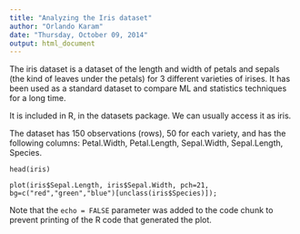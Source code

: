 ```yaml
---
title: "Analyzing the Iris dataset"
author: "Orlando Karam"
date: "Thursday, October 09, 2014"
output: html_document
---
```


The iris dataset is a dataset of the length and width of petals and sepals (the kind of leaves under the petals) for 3 different varieties of irises. It has been used as a standard dataset to compare ML and statistics techniques for a long time.

It is included in R, in the datasets package. We can usually access it as iris.

The dataset has 150 observations (rows), 50 for each variety, and has the following columns: Petal.Width, Petal.Length, Sepal.Width, Sepal.Length, Species.

```{r}
head(iris)
```


```{r, echo=FALSE}
plot(iris$Sepal.Length, iris$Sepal.Width, pch=21, bg=c("red","green","blue")[unclass(iris$Species)]);
```

Note that the `echo = FALSE` parameter was added to the code chunk to prevent printing of the R code that generated the plot.
